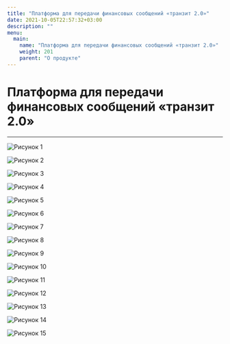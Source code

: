 ```yaml
---
title: "Платформа для передачи финансовых сообщений «транзит 2.0»"
date: 2021-10-05T22:57:32+03:00
description: ""
menu:
  main:
    name: "Платформа для передачи финансовых сообщений «транзит 2.0»"
    weight: 201
    parent: "О продукте"
---
```


# Платформа для передачи финансовых сообщений «транзит 2.0»

---

![](/images/transit2.0/1.png "Рисунок 1")

![](/images/transit2.0/2.png "Рисунок 2")

![](/images/transit2.0/3.png "Рисунок 3")

![](/images/transit2.0/4.png "Рисунок 4")

![](/images/transit2.0/5.png "Рисунок 5")

![](/images/transit2.0/6.png "Рисунок 6")

![](/images/transit2.0/7.png "Рисунок 7")

![](/images/transit2.0/8.png "Рисунок 8")

![](/images/transit2.0/9.png "Рисунок 9")

![](/images/transit2.0/10.png "Рисунок 10")

![](/images/transit2.0/11.png "Рисунок 11")

![](/images/transit2.0/12.png "Рисунок 12")

![](/images/transit2.0/13.png "Рисунок 13")

![](/images/transit2.0/14.png "Рисунок 14")

![](/images/transit2.0/15.png "Рисунок 15")
